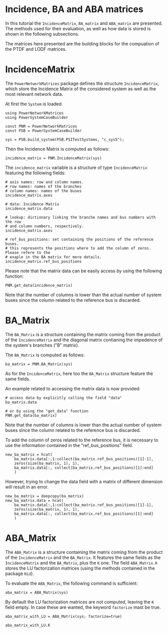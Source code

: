 # Incidence, BA and ABA matrices

In this tutorial the `IncidenceMatrix`, `BA_matrix` and `ABA_matrix` are presented. 
The methods used for their evaluation, as well as how data is stored is shown in 
the following subsections.

The matrices here presented are the building blocks for the compuation of the PTDF and LODF matrices.

# IncidenceMatrix

The `PowerNetworkMatrices` package defines the structure `IncidenceMatrix`, which 
store the Incidence Matrix of the considered system as well as the most relevant network data.

At first the `System` is loaded.

``` @repl tutorial_Incidence_BA_ABA_matrices
using PowerNetworkMatrices
using PowerSystemCaseBuilder

const PNM = PowerNetworkMatrices
const PSB = PowerSystemCaseBuilder

sys = PSB.build_system(PSB.PSITestSystems, "c_sys5");
```

Then the Incidence Matrix is computed as follows:
``` @repl tutorial_Incidence_BA_ABA_matrices
incidence_matrix = PNM.IncidenceMatrix(sys)
```

The `incidence_matrix` variable is a structure of type `IncidenceMatrix` 
featuring the following fields:
``` @repl tutorial_Incidence_BA_ABA_matrices
# axis names: row and column names.
# row names: names of the branches
# column names: names of the buses
incidence_matrix.axes

# data: Incidence Matrix
incidence_matrix.data

# lookup: dictionary linking the branche names and bus numbers with the row 
# and column numbers, respectively.
incidence_matrix.axes

# ref_bus_positions: set containing the positions of the reference buses.
# this represents the positions where to add the column of zeros. Please refere to the 
# exaple in the BA matrix for more details.
incidence_matrix.ref_bus_positions
```

Please note that the matrix data can be easily access by using the following function:
``` @repl tutorial_Incidence_BA_ABA_matrices
PNM.get_data(incidence_matrix)
```

Note that the number of columns is lower than the actual number of system buses since 
the column related to the reference bus is discarded.

# BA_Matrix

The `BA_Matrix` is a structure containing the matrix coming from the product of the
`IncidenceMatrix` and the diagonal matrix contianing the impedence of the system's branches ("B" matrix).

The `BA_Matrix` is computed as follows:
``` @repl tutorial_Incidence_BA_ABA_matrices
ba_matrix = PNM.BA_Matrix(sys)
```

As for the `IncidenceMatrix`, here too the `BA_Matrix` structure feature the same fields.

An example related to accessing the matrix data is now provided:
``` @repl tutorial_Incidence_BA_ABA_matrices
# access data by explicitly calling the field "data"
ba_matrix.data

# or by using the "get_data" function
PNM.get_data(ba_matrix)
```
Note that the number of columns is lower than the actual number of system buses since 
the column related to the reference bus is discarded.

To add the column of zeros related to the reference bus, it is necessary to use the 
information contained in the "ref_bus_positions" field.
``` @repl tutorial_Incidence_BA_ABA_matrices
new_ba_matrix = hcat(
    ba_matrix.data[:,1:collect(ba_matrix.ref_bus_positions)[1]-1], 
    zeros(size(ba_matrix, 1), 1), 
    ba_matrix.data[:, collect(ba_matrix.ref_bus_positions)[1]:end]
    )
```

However, trying to change the data field with a matrix of different dimension 
will result in an error.
``` @repl tutorial_Incidence_BA_ABA_matrices
new_ba_matrix = deepcopy(ba_matrix)
new_ba_matrix.data = hcat(
    ba_matrix.data[:,1:collect(ba_matrix.ref_bus_positions)[1]-1], 
    zeros(size(ba_matrix, 1), 1), 
    ba_matrix.data[:, collect(ba_matrix.ref_bus_positions)[1]:end]
    )
```


# ABA_Matrix

The `ABA_Matrix` is a structure containing the matrix coming from the product of the
`IncidenceMatrix` and the `BA_Matrix`.
It features the same fields as the `IncidenceMatrix` and the `BA_Matrix`, plus the `K` one.
The field `ABA_Matrix.K` stores the LU factorization matrices (using the 
methods contained in the package `KLU`).

To evaluate the `ABA_Matrix`, the following command is sufficient:
``` @repl tutorial_Incidence_BA_ABA_matrices
aba_matrix = ABA_Matrix(sys)
```

By default the LU factorization matrices are not computed, leaving the `K` field empty.
In case these are wanted, the keyword `factorize` mast be true.
``` @repl tutorial_Incidence_BA_ABA_matrices
aba_matrix_with_LU = ABA_Matrix(sys; factorize=true)

aba_matrix_with_LU.K
```